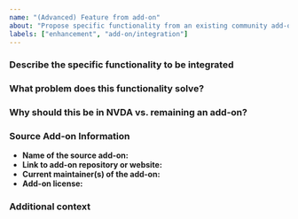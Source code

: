 ```yaml
---
name: "(Advanced) Feature from add-on"
about: "Propose specific functionality from an existing community add-on for integration into NVDA."
labels: ["enhancement", "add-on/integration"]
---
```


### Describe the specific functionality to be integrated

### What problem does this functionality solve?

### Why should this be in NVDA vs. remaining an add-on?

### Source Add-on Information
* **Name of the source add-on:**
* **Link to add-on repository or website:**
* **Current maintainer(s) of the add-on:**
* **Add-on license:**

### Additional context
